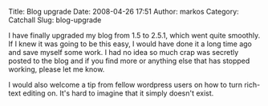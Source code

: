 Title: Blog upgrade
Date: 2008-04-26 17:51
Author: markos
Category: Catchall
Slug: blog-upgrade

I have finally upgraded my blog from 1.5 to 2.5.1, which went quite
smoothly. If I knew it was going to be this easy, I would have done it a
long time ago and save myself some work. I had no idea so much crap was
secretly posted to the blog and if you find more or anything else that
has stopped working, please let me know.

I would also welcome a tip from fellow wordpress users on how to turn
rich-text editing on. It's hard to imagine that it simply doesn't exist.

